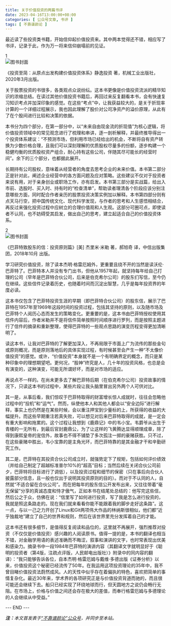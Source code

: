 ```yaml
---
title: 关于价值投资的两篇书评
date: 2023-04-16T13:00:00+08:00
categories: [ 公众号文章, 书评 ]
tags: [ 不靠谱颜论 ]
---
```


最近读了些投资类书籍，开始信仰起价值投资来。其中两本觉得还不错，相应写了书评，记录于此，作为万一将来信仰崩塌前的见证。

<div class="p-3 text-center fs-4">1</div>

<div class="p-3 text-center">
  <img class="img-fluid" src="/images/2023/0416/book-cover-1.png" alt="图书封面" style="max-width:400px; max-height:400px;">
</div>

《投资至简：从原点出发构建价值投资体系》静逸投资 著，机械工业出版社，2020年3月出版。

关于股票投资的书很多，各类观点众说纷纭。这本书更像是价值投资流派的精华知识的浓缩总结。在读过其他价值投资书籍后，再回过来反复翻看本书，会有快速复习知识考点并加深印象的感觉。在这些“考点”中，让我获益较大的，是关于折现率计算的一个详细过程展示，我也因此理解了股价对公司净资产的溢价原理，从此有了在个股间进行比较和决策的依据。

本书分为四个部分，在第一部分中，以“未来自由现金流的折现值”为核心逻辑，将价值投资领域中的常见观念进行了梳理和串讲，逐一剖析解释，并最终推导得出一个投资体系建议：“不预测市场，但利用市场已经给出的机会，不断将自有资产转换为少数价格合理，且我们可以深刻理解的优质股权尽量多的份额，逐步构建一个稳健均衡的优质股权资产组合，耐心持有这些公司，伴随其尽可能长的经营时间”。余下的三个部分，也都据此展开。

长期持有公司股权，意味着从经营者的角度去思考企业的未来价值。本书第二部分正是针对此，阐述企业经营中的各方面问题及应对策略。这些建议不仅对于投资者来说有用，对于亲身创业或职场工作，亦有启发。本书第三部分是实战篇，给出入市前、选股时、买入时、持有时的“检查清单”，帮助读者理清各个阶段应该分别注意哪些方面，同时配合作者亲历的股票投资决策实例加以解释。本书第四部分则有点天马行空，把中国传统文化、现代科学发现，与作者的思考和人生感悟相结合，再反过来强化投资过程中应树立的合理价值观和人生观。这部分可圈可点，即使读者不认同，也不妨碍受其启发，做出自己的思考，建立起适合自己的价值投资体系。

<div class="p-3 text-center fs-4">2</div>

<div class="p-3 text-center">
  <img class="img-fluid" src="/images/2023/0416/book-cover-2.png" alt="图书封面" style="max-width:400px; max-height:400px;">
</div>

《巴菲特致股东的信：投资原则篇》[美] 杰里米·米勒 著，郝旭奇 译，中信出版集团，2018年10月 出版。

学习研究价值投资，除了读本杰明·格雷厄姆外，更重要且绕不开的当然是读沃伦·巴菲特了。巴菲特本人并没有专门出书，但他从1957年起，就坚持每年给自己打理的公司（早年是巴菲特合伙公司，后来是伯克希尔公司）的股东们写信，至今仍在继续。这些信件记录着历史，也随着时间而沉淀出智慧，几乎是每年投资界的年度必读。

这本书仅包含了巴菲特投资生涯的早期（即巴菲特合伙公司）的股东信，展示了巴菲特在1957年至1969年这段时间的投资过程，包括其坚持的原则，以及随市场及巴菲特个人阅历心态而发生的策略变化。更重要的是，这本书由巴菲特授权使用其信件内容后，作者米勒并不是将信件简单按照时间顺序进行罗列，而是按照主题进行了信件的摘录和重新整理，使得巴菲特的一些观点思路的演变历程变得更加清晰明了。

读这本书，让我对巴菲特的了解更加深入，不再局限于市面上广为流传的那些金句或原则概况，而是原则落地后的具体实现过程，有时候甚至会产生一种“不太像价值投资”的感觉。或许，“价值投资”本身就不是一个有明确界定的概念，而只是某种印象中的理想期望吧。更何况，“股神”终究是人，几十年的投资风格，也总是会有演变的，这种演变，可能无所谓好坏，而是对市场的适应。

再说点不一样的。在尚未更多去了解巴菲特后期（在伯克希尔公司）投资故事的情况下，只读这本书的过程中，某些片段让我头脑里冒出另外两个人可供对比。

其一是，从事后看，我们惊叹于巴菲特取得的财富增长惊人成就时，往往会忽略他过程中的“投机”和“运气”。然而，纵使他本人和其他人都会以“安全边际”进行解释，事实上也仍然是在某些时候，会以重注押宝到少量标的上，所获得的收益的大幅提升。而这些早期重注若真失败，可以想见对后来巴菲特取得的成就，是一定会有重大影响和拖累的。这个过程让我想到《鹿鼎记》中的韦小宝。韦爵爷从出生于青楼的一无所有，到最后官封鹿鼎公，为了让这样的飞黄腾达显得顺理成章，除了得到康熙皇帝的宠信外，故事也不得不铺垫了多次孤注一掷的豪赌获胜。只不过，在这些豪赌中胜出，韦小宝靠的是主角光环，而巴菲特靠的是其金融才干和辛勤研究工作。

其二是，巴菲特在其投资合伙公司成立时，就强势定下了规矩，包括如何评价绩效（并给自己制定了超越标准普尔10%的“超高”目标；当然后续在关闭合伙公司前夕，巴菲特将目标进行了调低），以及投资过程和细节的保密（只在事后向合伙人披露部分信息，且一般也仅出于说明其投资原则的目的）。而对于不认同的人，自然就“不适合留在合伙公司”。而在把每年的股东信公开发布出来，又往往带着“毫无保留”分享的真诚态度和恃才傲气，正如本书在结尾处总结的：他写完这些信，然后公之于众，仿佛在说：“信里写了如何进行投资，写了我是怎么进行投资的，我就是照这条路走的。现在我们就来看看你能不能跟着我的脚步走好这条路”。这一点，与以一己之力开创了Linux和Git两项伟大作品的林纳斯很相似，他们都“近乎独裁地”建立了自己的世界和规则，然后在该世界里充分发挥着自己的才能。

这本书还有很多细节，是值得反复阅读和品位的，这里就不再展开，强烈推荐对投资（不仅仅是价值投资）感兴趣的人阅读原书。值得一提的是，本书的翻译也相当不错，对金融学用语的表述准确而不晦涩，叙事和演讲的文字，也时常表现出优美和感染力。摘录书中一段1984年巴菲特的演讲内容（其翻译文字就明显好于《聪明的投资者（第4版，注疏点评版，人民邮电出版社）》附录中的同内容的翻译）：“我只能够告诉各位，自本杰明·格雷厄姆与戴维·多德出版《证券分析》以来，价值投资这个秘密已经流传了50年。在我运用这项投资理论的35年中，我不曾目睹价值投资法蔚然成风。人的天性中似乎存在着偏执的特色，喜欢把简单的事情复杂化。最近30年来，学术界的各项研究正是与价值投资背道而驰的，而且很可能还会继续下去。船只已经实现了环绕地球而行，但天圆地方之说仍会畅行无阻。在市场上，价格与价值之间还会存在极大的差值，而奉行格雷厄姆与多德理论的人会继续从中受益。”

<div class="p-5 text-center">--- END ---</div>

<i><b>注：</b>本文首发表于[“不靠谱颜论”公众号](https://mp.weixin.qq.com/s/8DJqpCJQmk-jtj1IIWnDXg)，并同步至本站。</i>
